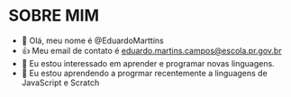# SOBRE MIM 
- 👋 Olá, meu nome é @EduardoMarttins
- :+1: Meu email de contato é eduardo.martins.campos@escola.pr.gov.br
- 👀 Eu estou interessado em aprender e programar novas linguagens.
- 🌱 Eu estou aprendendo a progrmar recentemente a linguagens de JavaScript e Scratch

<!---
EduardoMarttins/EduardoMarttins is a ✨ special ✨ repository because its `README.md` (this file) appears on your GitHub profile.
You can click the Preview link to take a look at your changes.
--->
